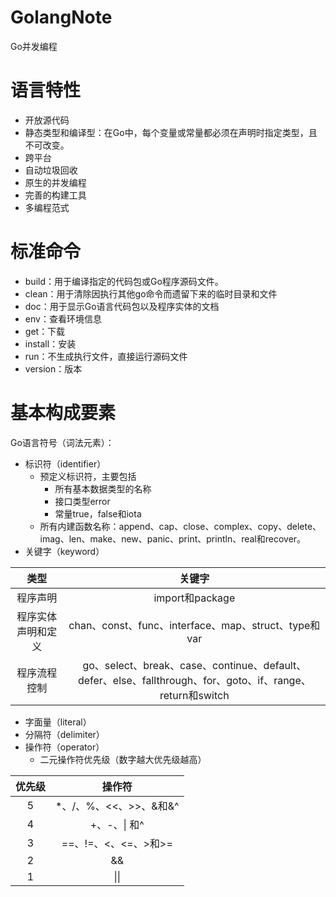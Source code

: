# GolangNote
Go并发编程
# 语言特性
 - 开放源代码
 - 静态类型和编译型：在Go中，每个变量或常量都必须在声明时指定类型，且不可改变。
 - 跨平台
 - 自动垃圾回收
 - 原生的并发编程
 - 完善的构建工具
 - 多编程范式

# 标准命令
 - build：用于编译指定的代码包或Go程序源码文件。
 - clean：用于清除因执行其他go命令而遗留下来的临时目录和文件
 - doc：用于显示Go语言代码包以及程序实体的文档
 - env：查看环境信息
 - get：下载
 - install：安装
 - run：不生成执行文件，直接运行源码文件
 - version：版本

# 基本构成要素
 Go语言符号（词法元素）：
 - 标识符（identifier）
   - 预定义标识符，主要包括
	   - 所有基本数据类型的名称
	   - 接口类型error
	   - 常量true，false和iota
   - 所有内建函数名称：append、cap、close、complex、copy、delete、imag、len、make、new、panic、print、println、real和recover。
 - 关键字（keyword）

 | 类型 | 关键字 |
 | :---: | :---: |
 | 程序声明| import和package |
 | 程序实体声明和定义 | chan、const、func、interface、map、struct、type和var |
 | 程序流程控制 | go、select、break、case、continue、default、defer、else、fallthrough、for、goto、if、range、return和switch |

 - 字面量（literal）
 - 分隔符（delimiter）
 - 操作符（operator）
	 - 二元操作符优先级（数字越大优先级越高）
	
 | 优先级 | 操作符 |
 | :---: | :---: |
 | 5 | *、/、%、<<、>>、&和&^ |
 | 4 | +、-、&#124; 和^ |
 | 3 | ==、!=、<、<=、>和>= |
 | 2 | && |
 | 1 | &#124;&#124; |